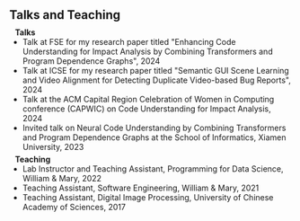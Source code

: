 <h1 id="teaching"></h1>

<h2 style="margin: 60px 0px 10px;">Talks and Teaching</h2>


<h4 style="margin:0 10px 0;">Talks</h4>
<ul style="margin:0 0 5px;">
  <li>Talk at FSE for my research paper titled "Enhancing Code Understanding for Impact Analysis by Combining Transformers and Program Dependence Graphs", 2024</li>
  <li>Talk at ICSE for my research paper titled "Semantic GUI Scene Learning and Video Alignment for Detecting Duplicate Video-based Bug Reports", 2024</li>
  <li>Talk at the ACM Capital Region Celebration of Women in Computing conference (CAPWIC) on Code Understanding for Impact Analysis, 2024</li>
  <li>Invited talk on Neural Code Understanding by Combining Transformers and Program Dependence Graphs at the School of Informatics, Xiamen University, 2023</li>
</ul>

<h4 style="margin:0 10px 0;">Teaching</h4>
<ul style="margin:0 0 5px;">
  <li>Lab Instructor and Teaching Assistant, Programming for Data Science, William & Mary, 2022</li>
  <li>Teaching Assistant, Software Engineering, William & Mary, 2021</li>
  <li>Teaching Assistant, Digital Image Processing, University of Chinese Academy of Sciences, 2017</li>
</ul>

